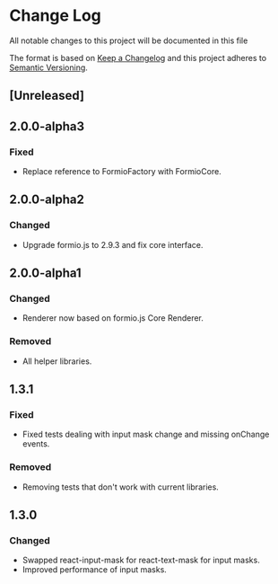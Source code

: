 # Change Log 
All notable changes to this project will be documented in this file

The format is based on [Keep a Changelog](http://keepachangelog.com/)
and this project adheres to [Semantic Versioning](http://semver.org/).

## [Unreleased]
## 2.0.0-alpha3
### Fixed
 - Replace reference to FormioFactory with FormioCore.

## 2.0.0-alpha2
### Changed
 - Upgrade formio.js to 2.9.3 and fix core interface.

## 2.0.0-alpha1
### Changed
 - Renderer now based on formio.js Core Renderer.
 
### Removed
 - All helper libraries.

## 1.3.1
### Fixed
 - Fixed tests dealing with input mask change and missing onChange events. 

### Removed
 - Removing tests that don't work with current libraries.

## 1.3.0
### Changed
 - Swapped react-input-mask for react-text-mask for input masks.
 - Improved performance of input masks.
